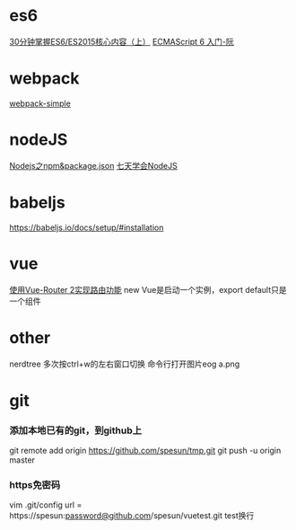 # es6
[30分钟掌握ES6/ES2015核心内容（上）](https://segmentfault.com/a/1190000004365693 )
[ECMAScript 6 入门-阮]( http://es6.ruanyifeng.com/)
# webpack
[webpack-simple](https://github.com/vuejs-templates/webpack-simple)

# nodeJS
[Nodejs之npm&package.json](https://segmentfault.com/a/1190000007624021)
[七天学会NodeJS](https://nqdeng.github.io/7-days-nodejs/)

# babeljs

https://babeljs.io/docs/setup/#installation

 
# vue
[使用Vue-Router 2实现路由功能](http://blog.csdn.net/sinat_17775997/article/details/54710420)
new Vue是启动一个实例，export default只是一个组件

# other
nerdtree 多次按ctrl+w的左右窗口切换
命令行打开图片eog   a.png 

# git
### 添加本地已有的git，到github上
git remote add origin https://github.com/spesun/tmp.git
git push -u origin master
### https免密码
vim .git/config
url = https://spesun:password@github.com/spesun/vuetest.git
test换行 
